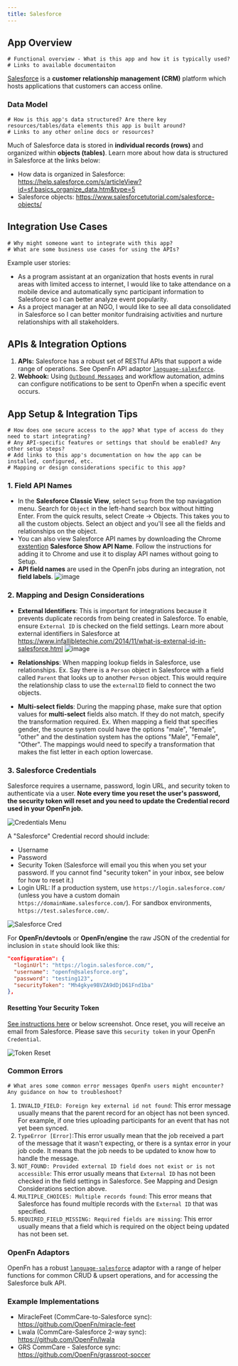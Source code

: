 ```yaml
---
title: Salesforce
---
```


## App Overview
~~~ 
# Functional overview - What is this app and how it is typically used? 
# Links to available documentaiton
~~~ 

[Salesforce](https://www.salesforce.com/) is a **customer relationship management (CRM)** platform which hosts applications that customers can access online.

### Data Model
~~~ 
# How is this app's data structured? Are there key resources/tables/data elements this app is built around? 
# Links to any other online docs or resources? 
~~~ 
Much of Salesforce data is stored in **individual records (rows)** and organized within **objects (tables)**.
Learn more about how data is structured in Salesforce at the links below:   
- How data is organized in Salesforce: https://help.salesforce.com/s/articleView?id=sf.basics_organize_data.htm&type=5  
- Salesforce objects: https://www.salesforcetutorial.com/salesforce-objects/


## Integration Use Cases
~~~ 
# Why might someone want to integrate with this app? 
# What are some business use cases for using the APIs? 
~~~ 

Example user stories:
- As a program assistant at an organization that hosts events in rural areas with limited access to internet, I would like to take attendance on a mobile device and automatically sync participant information to Salesforce so I can better analyze event popularity. 
- As a project manager at an NGO, I would like to see all data consolidated in Salesforce so I can better monitor fundraising activities and nurture relationships with all stakeholders. 

## APIs & Integration Options

1. **APIs:** Salesforce has a robust set of RESTful APIs that support a wide range
   of operations. See OpenFn API adaptor
   [`language-salesforce`](https://github.com/OpenFn/language-salesforce).
2. **Webhook:** Using
   [`Outbound Messages`](https://developer.salesforce.com/docs/atlas.en-us.api.meta/api/sforce_api_om_outboundmessaging_understanding.htm)
   and workflow automation, admins can configure notifications to be sent to
   OpenFn when a specific event occurs.
   
## App Setup & Integration Tips
~~~ 
# How does one secure access to the app? What type of access do they need to start integrating? 
# Any API-specific features or settings that should be enabled? Any other setup steps?  
# Add links to this app's documentation on how the app can be installed, configured, etc. 
# Mapping or design considerations specific to this app?
~~~
### 1. Field API Names
- In the **Salesforce Classic View**, select `Setup` from the top naviagation menu. Search for `Object` in the left-hand search box without hitting Enter. From the quick results, select Create -> Objects. This takes you to all the custom objects. Select an object and you'll see all the fields and relationships on the object.
- You can also view Salesforce API names by downloading the Chrome [exstention](https://chrome.google.com/webstore/detail/salesforce-show-api-name/dcfecmnffjopafbbbaepgopfcphnoham) **Salesforce Show API Name**. Follow the instructions for adding it to Chrome and use it to display API names without going to Setup.
- **API field names** are used in the OpenFn jobs during an integration, not **field labels**.
![image](https://user-images.githubusercontent.com/80456839/128650593-343090da-7f12-468a-aa51-1f87f1cf9f34.png)


### 2. Mapping and Design Considerations
- **External Identifiers**: This is important for integrations because it prevents duplicate records from being created in Salesforce. To enable, ensure `External ID` is checked on the field settings. Learn more about external identifiers in Salesforce at https://www.infallibletechie.com/2014/11/what-is-external-id-in-salesforce.html
![image](https://user-images.githubusercontent.com/80456839/128650680-e10fa395-bddb-45bd-bd6c-3a9dda8998f8.png)

- **Relationships**: When mapping lookup fields in Salesforce, use relationships. Ex. Say there is a `Person` object in Salesforce with a field called `Parent` that looks up to another `Person` object. This would require the relationship class to use the `externalID` field to connect the two objects.
- **Multi-select fields**: During the mapping phase, make sure that option values for **multi-select** fields also match. If they do not match, specify the transformation required. Ex. When mapping a field that specifies gender, the source system could have the options "male", "female", "other" and the destination system has the options "Male", "Female", "Other". The mappings would need to specify a transformation that makes the fist letter in each option lowercase.

### 3. Salesforce Credentials

Salesforce requires a username, password, login URL, and security token to
authenticate via a user. **Note every time you reset the user's password, the
security token will reset and you need to update the Credential record used in
your OpenFn job.**

![Credentials Menu](/img/credentials.png)

A "Salesforce" Credential record should include:

- Username
- Password
- Security Token (Salesforce will email you this when you set your password. If
  you cannot find "security token" in your inbox, see below for how to reset
  it.)
- Login URL: If a production system, use `https://login.salesforce.com/` (unless
  you have a custom domain `https://domainName.salesforce.com/`). For sandbox
  environments, `https://test.salesforce.com/`.

![Salesforce Cred](/img/salesforce-cred.png)

For **OpenFn/devtools** or **OpenFn/engine** the raw JSON of the credential for
inclusion in `state` should look like this:

```json
"configuration": {
  "loginUrl": "https://login.salesforce.com/",
  "username": "openfn@salesforce.org",
  "password": "testing123",
  "securityToken": "Mh4gkye9BVZA9dDjD61Fnd1ba"
},
```

#### Resetting Your Security Token

[See instructions here](https://help.salesforce.com/articleView?id=sf.user_security_token.htm&type=5)
or below screenshot. Once reset, you will receive an email from Salesforce.
Please save this `security token` in your OpenFn `Credential`.

![Token Reset](/img/security-token.png)

### Common Errors
~~~ 
# What ares some common error messages OpenFn users might encounter? Any guidance on how to troubleshoot?
~~~
1. `INVALID_FIELD: Foreign key external id not found`: This error message usually means that the parent record for an object has not been synced. For example, if one tries uploading participants for an event that has not yet been synced.
2. `TypeError [Error]`:This error usually mean that the job received a part of the message that it wasn't expecting, or there is a syntax error in your job code. It means that the job needs to be updated to know how to handle the message.
3. `NOT_FOUND: Provided external ID field does not exist or is not accessible`: This error usually means that `External ID` has not been checked in the field settings in Salesforce. See Mapping and Design Considerations section above. 
4. `MULTIPLE_CHOICES: Multiple records found`: This error means that Salesforce has found multiple records with the `External ID` that was specified. 
5. `REQUIRED_FIELD_MISSING: Required fields are missing`: This error usually means that a field which is required on the object being updated has not been set. 


### OpenFn Adaptors
OpenFn has a robust [`language-salesforce`](https://github.com/OpenFn/language-salesforce) adaptor with a range of helper functions for common CRUD & upsert operations, and for accessing the Salesforce bulk API. 

### Example Implementations
- MiracleFeet (CommCare-to-Salesforce sync): https://github.com/OpenFn/miracle-feet
- Lwala (CommCare-Salesforce 2-way sync): https://github.com/OpenFn/lwala
- GRS CommCare - Salesforce sync: https://github.com/OpenFn/grassroot-soccer
